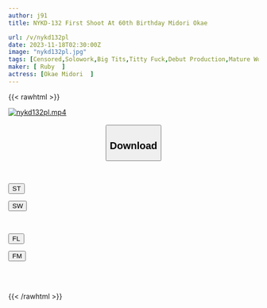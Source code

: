 ```yaml
---
author: j91
title: NYKD-132 First Shoot At 60th Birthday Midori Okae

url: /v/nykd132pl
date: 2023-11-18T02:30:00Z
image: "nykd132pl.jpg"
tags: [Censored,Solowork,Big Tits,Titty Fuck,Debut Production,Mature Woman,Huge Butt ]
maker: [ Ruby  ]
actress: [Okae Midori  ]
---
```



{{< rawhtml >}}

<div class="video" data-videoid="6pmlqOaxQZS9agY">
    <a href="javascript:;">
        <img src="/v/nykd132pl/nykd132pl.jpg" width="WIDTH" height="HEIGHT" alt="nykd132pl.mp4" loading="lazy">
    </a>
</div>

<script type="text/javascript" src="https://j91.asia/asset/on-demand-st.js"></script>

<br>
  <link rel="stylesheet" href="https://j91.asia/asset/bs5.css">
  
  <center>
  <button class="btn btn-primary" type="button" data-bs-toggle="collapse" data-bs-target=".multi-collapse" aria-expanded="false" aria-controls="multiCollapseExample1 multiCollapseExample2"><h2>Download</h2></button></center>
</p>
<div class="row">
  <div class="col">
    <div class="collapse multi-collapse" id="multiCollapseExample1">
      <div class="card card-body">
	      	      <br>
<div class="buttons">  
<p><a href="https://streamtape.to/v/6pmlqOaxQZS9agY" target="_blank"><button class="btn-hover color-3"><i class="fa fa-download"></i> ST</button></a></p>
<p><a href="https://sfastwish.com/efasoyiw5imk" target="_blank"><button class="btn-hover color-2"><i class="fa fa-download"></i> SW</button></a></p></div>
    </div>
  </div>
</div>
  <div class="col">
    <div class="collapse multi-collapse" id="multiCollapseExample2">
      <div class="card card-body">
	      <br>
<div class="buttons">
<p><a href="javascript:;" target="_blank"><button class="btn-hover color-9"><i class="fa fa-download"></i> FL</button></a></p>
<p><a href="javascript:;" target="_blank"><button class="btn-hover color-8"><i class="fa fa-download"></i> FM</button></a></p></div>
<br><br>
      </div>
    </div>
  </div>
</div>

{{< /rawhtml >}}
